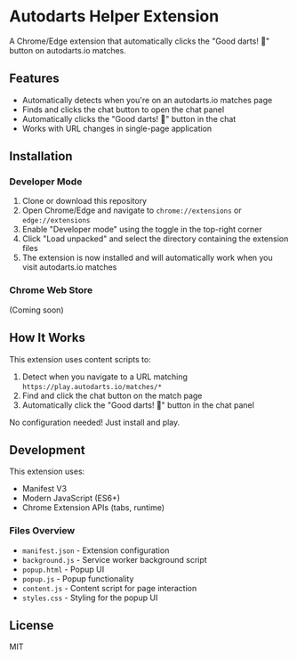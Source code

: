 # Autodarts Helper Extension

A Chrome/Edge extension that automatically clicks the "Good darts! 🎯" button on autodarts.io matches.

## Features

- Automatically detects when you're on an autodarts.io matches page
- Finds and clicks the chat button to open the chat panel
- Automatically clicks the "Good darts! 🎯" button in the chat
- Works with URL changes in single-page application

## Installation

### Developer Mode

1. Clone or download this repository
2. Open Chrome/Edge and navigate to `chrome://extensions` or `edge://extensions`
3. Enable "Developer mode" using the toggle in the top-right corner
4. Click "Load unpacked" and select the directory containing the extension files
5. The extension is now installed and will automatically work when you visit autodarts.io matches

### Chrome Web Store

(Coming soon)

## How It Works

This extension uses content scripts to:
1. Detect when you navigate to a URL matching `https://play.autodarts.io/matches/*`
2. Find and click the chat button on the match page
3. Automatically click the "Good darts! 🎯" button in the chat panel

No configuration needed! Just install and play.

## Development

This extension uses:
- Manifest V3
- Modern JavaScript (ES6+)
- Chrome Extension APIs (tabs, runtime)

### Files Overview

- `manifest.json` - Extension configuration
- `background.js` - Service worker background script
- `popup.html` - Popup UI
- `popup.js` - Popup functionality
- `content.js` - Content script for page interaction
- `styles.css` - Styling for the popup UI

## License

MIT 